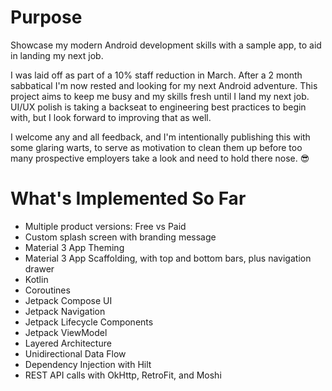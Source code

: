# Purpose
Showcase my modern Android development skills with a sample app, to aid in landing my next job.

I was laid off as part of a 10% staff reduction in March. After a 2 month sabbatical I'm now rested and looking for my next Android adventure.
This project aims to keep me busy and my skills fresh until I land my next job. UI/UX polish is taking a backseat to engineering best practices to 
begin with, but I look forward to improving that as well.

I welcome any and all feedback, and I'm intentionally publishing this with some glaring warts, to serve as motivation to clean them up before
too many prospective employers take a look and need to hold there nose. :sunglasses: 

# What's Implemented So Far
- Multiple product versions: Free vs Paid
- Custom splash screen with branding message 
- Material 3 App Theming
- Material 3 App Scaffolding, with top and bottom bars, plus navigation drawer
- Kotlin
- Coroutines
- Jetpack Compose UI
- Jetpack Navigation
- Jetpack Lifecycle Components
- Jetpack ViewModel 
- Layered Architecture
- Unidirectional Data Flow
- Dependency Injection with Hilt
- REST API calls with OkHttp, RetroFit, and Moshi